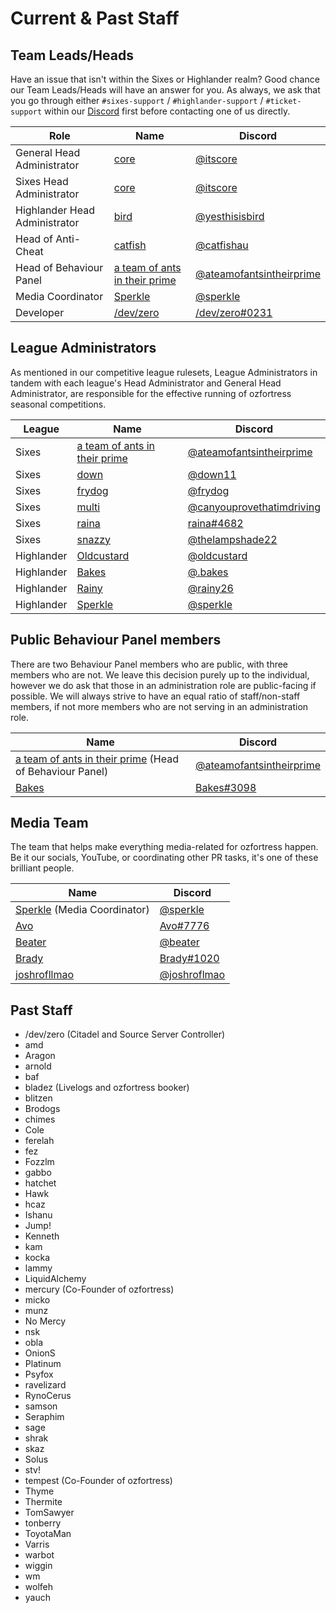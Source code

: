 # Current & Past Staff
## Team Leads/Heads
Have an issue that isn't within the Sixes or Highlander realm? Good chance our Team Leads/Heads will have an answer for you. As always, we ask that you go through either `#sixes-support` / `#highlander-support` / `#ticket-support` within our [Discord](https://discord.gg/7E6kC2H "If you have issues with verification, please contact an administrator via the sidebar in Discord.") first before contacting one of us directly.

| Role | Name | Discord |
| ---- | ---- | ------- |
| General Head Administrator | [core](https://ozfortress.com/users/491 "Please contact me via Discord only.") | [@itscore](https://discordapp.com/users/226205616773922816) |
| Sixes Head Administrator | [core](https://ozfortress.com/users/491 "Please contact me via Discord only.") | [@itscore](https://discordapp.com/users/226205616773922816) |
| Highlander Head Administrator | [bird](https://ozfortress.com/users/139) | [@yesthisisbird](https://discordapp.com/users/103861958339469312) |
| Head of Anti-Cheat | [catfish](https://ozfortress.com/users/96) | [@catfishau](https://discordapp.com/users/129062149640159232) |
| Head of Behaviour Panel | [a team of ants in their prime](https://ozfortress.com/users/1561) | [@ateamofantsintheirprime](https://discordapp.com/users/187344325938511874) |
| Media Coordinator | [Sperkle](https://ozfortress.com/users/618) | [@sperkle](https://discordapp.com/users/180875592923611145) |
| Developer | [/dev/zero](https://ozfortress.com/users/2) | [/dev/zero#0231](https://discordapp.com/users/131721186869641216) |

## League Administrators
As mentioned in our competitive league rulesets, League Administrators in tandem with each league's Head Administrator and General Head Administrator, are responsible for the effective running of ozfortress seasonal competitions.

| League | Name | Discord |
| ---- | ---- | ------- |
| Sixes | [a team of ants in their prime](https://ozfortress.com/users/1561) | [@ateamofantsintheirprime](https://discordapp.com/users/187344325938511874) |
| Sixes | [down](https://ozfortress.com/users/299) | [@down11](https://discordapp.com/users/139166437754273792) |
| Sixes | [frydog](https://ozfortress.com/users/982) | [@frydog](https://discordapp.com/users/217181409897349121) |
| Sixes | [multi](https://ozfortress.com/users/781) | [@canyouprovethatimdriving](https://discordapp.com/users/125870207897042944) |
| Sixes | [raina](https://ozfortress.com/users/1729) | [raina#4682](https://discordapp.com/users/712785948047441921) |
| Sixes | [snazzy](https://ozfortress.com/users/37) | [@thelampshade22](https://discordapp.com/users/125913179690631169) |
| Highlander | [Oldcustard](https://ozfortress.com/users/4030) | [@oldcustard](https://discordapp.com/users/333896131840966657) |
| Highlander | [Bakes](https://ozfortress.com/users/4024) | [@.bakes](https://discordapp.com/users/107338388662648832) |
| Highlander | [Rainy](https://ozfortress.com/users/3124) | [@rainy26](https://discordapp.com/users/107399782162558976) |
| Highlander | [Sperkle](https://ozfortress.com/users/618) | [@sperkle](https://discordapp.com/users/180875592923611145) |

## Public Behaviour Panel members
There are two Behaviour Panel members who are public, with three members who are not. We leave this decision purely up to the individual, however we do ask that those in an administration role are public-facing if possible. We will always strive to have an equal ratio of staff/non-staff members, if not more members who are not serving in an administration role.

| Name | Discord |
| ---- | ------- |
| [a team of ants in their prime](https://ozfortress.com/users/1561) (Head of Behaviour Panel) | [@ateamofantsintheirprime](https://discordapp.com/users/187344325938511874) |
| [Bakes](https://ozfortress.com/users/4024) | [Bakes#3098](https://discordapp.com/users/107338388662648832) |

## Media Team
The team that helps make everything media-related for ozfortress happen. Be it our socials, YouTube, or coordinating other PR tasks, it's one of these brilliant people.

| Name | Discord |
| ---- | ------- |
| [Sperkle](https://ozfortress.com/users/618) (Media Coordinator) | [@sperkle](https://discordapp.com/users/180875592923611145) |
| [Avo](https://ozfortress.com/users/3071) | [Avo#7776](https://discordapp.com/users/707039384477761599) |
| [Beater](https://ozfortress.com/users/2031) | [@beater](https://discordapp.com/users/105311959636791296) |
| [Brady](https://ozfortress.com/users/140) | [Brady#1020](https://discordapp.com/users/179839476053311489) |
| [joshrofllmao](https://ozfortress.com/users/1188) | [@joshroflmao](https://discordapp.com/users/170138245819138048) |

## Past Staff

+ /dev/zero (Citadel and Source Server Controller)
+ amd
+ Aragon
+ arnold
+ baf
+ bladez (Livelogs and ozfortress booker)
+ blitzen
+ Brodogs
+ chimes
+ Cole
+ ferelah
+ fez
+ Fozzlm
+ gabbo
+ hatchet
+ Hawk
+ hcaz
+ Ishanu
+ Jump!
+ Kenneth
+ kam
+ kocka
+ lammy
+ LiquidAlchemy
+ mercury (Co-Founder of ozfortress)
+ micko
+ munz
+ No Mercy
+ nsk
+ obla
+ OnionS
+ Platinum
+ Psyfox
+ ravelizard
+ RynoCerus
+ samson
+ Seraphim
+ sage
+ shrak
+ skaz
+ Solus
+ stv!
+ tempest (Co-Founder of ozfortress)
+ Thyme
+ Thermite
+ TomSawyer
+ tonberry
+ ToyotaMan
+ Varris
+ warbot
+ wiggin
+ wm
+ wolfeh
+ yauch
